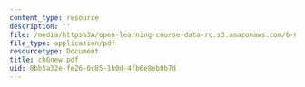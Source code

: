 ```yaml
---
content_type: resource
description: ''
file: /media/https%3A/open-learning-course-data-rc.s3.amazonaws.com/6-661-receivers-antennas-and-signals-spring-2003/8bb5a32efe260c851b0d4fb6e8eb0b7d_ch6new.pdf
file_type: application/pdf
resourcetype: Document
title: ch6new.pdf
uid: 8bb5a32e-fe26-0c85-1b0d-4fb6e8eb0b7d
---
```

